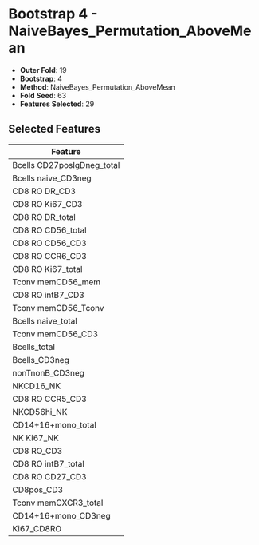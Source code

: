 # Bootstrap 4 - NaiveBayes_Permutation_AboveMean

- **Outer Fold**: 19
- **Bootstrap**: 4
- **Method**: NaiveBayes_Permutation_AboveMean
- **Fold Seed**: 63
- **Features Selected**: 29

## Selected Features

| Feature |
|---------|
| Bcells CD27posIgDneg_total |
| Bcells naive_CD3neg |
| CD8 RO DR_CD3 |
| CD8  RO Ki67_CD3 |
| CD8 RO DR_total |
| CD8 RO CD56_total |
| CD8 RO CD56_CD3 |
| CD8 RO CCR6_CD3 |
| CD8 RO Ki67_total |
| Tconv memCD56_mem |
| CD8 RO intB7_CD3 |
| Tconv memCD56_Tconv |
| Bcells naive_total |
| Tconv memCD56_CD3 |
| Bcells_total |
| Bcells_CD3neg |
| nonTnonB_CD3neg |
| NKCD16_NK |
| CD8 RO CCR5_CD3 |
| NKCD56hi_NK |
| CD14+16+mono_total |
| NK Ki67_NK |
| CD8 RO_CD3 |
| CD8 RO intB7_total |
| CD8 RO CD27_CD3 |
| CD8pos_CD3 |
| Tconv memCXCR3_total |
| CD14+16+mono_CD3neg |
| Ki67_CD8RO |
